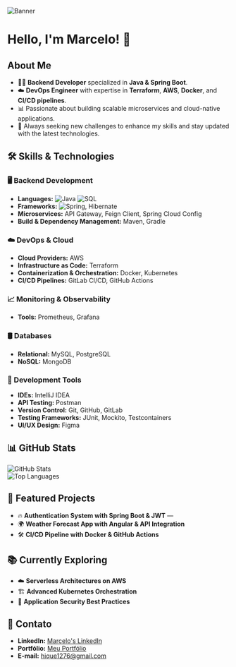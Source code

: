 ![Banner](https://via.placeholder.com/1200x400?text=Welcome+to+my+GitHub+Profile)

# Hello, I'm Marcelo! 🚀

## About Me  
- 🧑‍💻 **Backend Developer** specialized in **Java & Spring Boot**.  
- ☁️ **DevOps Engineer** with expertise in **Terraform**, **AWS**, **Docker**, and **CI/CD pipelines**.  
- 📊 Passionate about building scalable microservices and cloud-native applications.  
- 🚀 Always seeking new challenges to enhance my skills and stay updated with the latest technologies.

## 🛠 Skills & Technologies

### 🖥️ Backend Development  
- **Languages:** ![Java](https://img.shields.io/badge/Java-ED8B00?style=flat&logo=java&logoColor=white) ![SQL](https://img.shields.io/badge/SQL-003B57?style=flat&logo=postgresql&logoColor=white)  
- **Frameworks:** ![Spring](https://img.shields.io/badge/Spring-6DB33F?style=flat&logo=spring&logoColor=white), Hibernate  
- **Microservices:** API Gateway, Feign Client, Spring Cloud Config  
- **Build & Dependency Management:** Maven, Gradle  

### ☁️ DevOps & Cloud  
- **Cloud Providers:** AWS  
- **Infrastructure as Code:** Terraform  
- **Containerization & Orchestration:** Docker, Kubernetes  
- **CI/CD Pipelines:** GitLab CI/CD, GitHub Actions  

### 📈 Monitoring & Observability  
- **Tools:** Prometheus, Grafana  

### 🛢️ Databases  
- **Relational:** MySQL, PostgreSQL  
- **NoSQL:** MongoDB  

### 🔧 Development Tools  
- **IDEs:** IntelliJ IDEA  
- **API Testing:** Postman  
- **Version Control:** Git, GitHub, GitLab  
- **Testing Frameworks:** JUnit, Mockito, Testcontainers  
- **UI/UX Design:** Figma  

## 📊 GitHub Stats  
![GitHub Stats](https://github-readme-stats.vercel.app/api?username=K1dou&show_icons=true&theme=dark)  
![Top Languages](https://github-readme-stats.vercel.app/api/top-langs/?username=K1dou&layout=compact&theme=dark)

## 📂 Featured Projects  
- 🔥 **Authentication System with Spring Boot & JWT** —   
- 🌍 **Weather Forecast App with Angular & API Integration**   
- 🛠 **CI/CD Pipeline with Docker & GitHub Actions** 

## 📚 Currently Exploring  
- ☁️ **Serverless Architectures on AWS**  
- 🏗 **Advanced Kubernetes Orchestration**  
- 🔐 **Application Security Best Practices**

## 📩 Contato  
- **LinkedIn:** [Marcelo's LinkedIn](https://www.linkedin.com/in/marcelo-henrique-290a37202/)  
- **Portfólio:** [Meu Portfólio](https://www.kidou.tech/)  
- **E-mail:** [hique1276@gmail.com](hique1276@gmail.com)  
